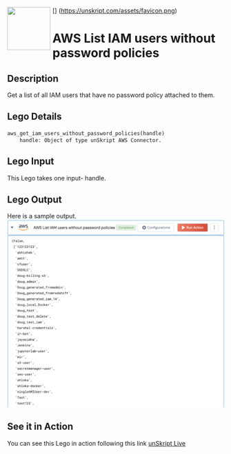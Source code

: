 [<img align="left" src="https://unskript.com/assets/favicon.png" width="100" height="100" style="padding-right: 5px">]
(https://unskript.com/assets/favicon.png)
<h1>AWS List IAM users without password policies</h1>

## Description
Get a list of all IAM users that have no password policy attached to them.

## Lego Details
	aws_get_iam_users_without_password_policies(handle)
		handle: Object of type unSkript AWS Connector.

## Lego Input
This Lego takes one input- handle.

## Lego Output
Here is a sample output.
<img src="./1.png">

## See it in Action

You can see this Lego in action following this link [unSkript Live](https://us.app.unskript.io)